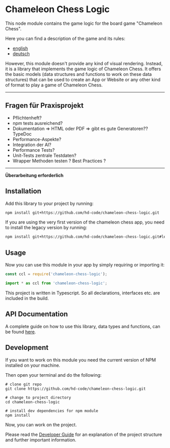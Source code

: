 # Chameleon Chess Logic

This node module contains the game logic for the board game "Chameleon Chess".

Here you can find a description of the game and its rules:
- [english](./docs/game/en.md)
- [deutsch](./docs/game/de.md)

However, this module doesn't provide any kind of visual rendering. Instead, it is a library that implements the game logic of Chameleon Chess. It offers the basic models (data structures and functions to work on these data structures) that can be used to create an App or Website or any other kind of format to play a game of Chameleon Chess.


---

## Fragen für Praxisprojekt

- Pflichtenheft?
- npm tests ausreichend?
- Dokumentation => HTML oder PDF => gibt es gute Generatoren?? TypeDoc
- Performance-Aspekte?
- Integration der AI?
- Performance Tests?
- Unit-Tests zentrale Testdaten?
- Wrapper Methoden testen ? Best Practices ?











---

**Überarbeitung erforderlich**

## Installation

Add this library to your project by running:

```sh
npm install git+https://github.com/hd-code/chameleon-chess-logic.git
```

If you are using the very first version of the chameleon chess app, you need to install the legacy version by running:

```sh
npm install git+https://github.com/hd-code/chameleon-chess-logic.git#legacy
```

## Usage

Now you can use this module in your app by simply requiring or importing it:

```js
const ccl = require('chameleon-chess-logic');
```

```ts
import * as ccl from 'chameleon-chess-logic';
```

This project is written in Typescript. So all declarations, interfaces etc. are included in the build.

## API Documentation

A complete guide on how to use this library, data types and functions, can be found [here](./docs/api/index.html).

## Development

If you want to work on this module you need the current version of NPM installed on your machine.

Then open your terminal and do the following:

```shell
# clone git repo
git clone https://github.com/hd-code/chameleon-chess-logic.git

# change to project directory
cd chameleon-chess-logic

# install dev dependencies for npm module
npm install
```

Now, you can work on the project.

Please read the [Developer Guide](./docs/developer-guide.md) for an explanation of the project structure and further important information.